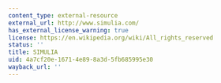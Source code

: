 ```yaml
---
content_type: external-resource
external_url: http://www.simulia.com/
has_external_license_warning: true
license: https://en.wikipedia.org/wiki/All_rights_reserved
status: ''
title: SIMULIA
uid: 4a7cf20e-1671-4e89-8a3d-5fb685995e30
wayback_url: ''
---
```

